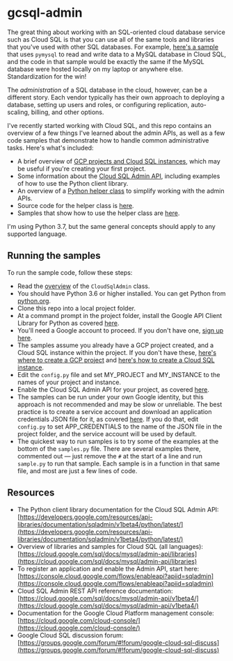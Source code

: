 # gcsql-admin
The great thing about working with an SQL-oriented cloud database service such as Cloud SQL is that you can use all of the same tools and libraries that you've used with other SQL databases. For example, [here's a sample](https://github.com/dmahugh/weather-tracker) that uses ```pymysql``` to read and write data to a MySQL database in Cloud SQL, and the code in that sample would be exactly the same if the MySQL database were hosted locally on my laptop or anywhere else. Standardization for the win!

The _administration_ of a SQL database in the cloud, however, can be a different story. Each vendor typically has their own approach to deploying a database, setting up users and roles, or configuring replication, auto-scaling, billing, and other options.

I've recently started working with Cloud SQL, and this repo contains an overview of a few things I've learned about the admin APIs, as well as a few code samples that demonstrate how to handle common administrative tasks. Here's what's included:

* A brief overview of [GCP projects and Cloud SQL instances](projects-instances.md), which may be useful if you're creating your first project.
* Some information about the [Cloud SQL Admin API](admin-api.md), including examples of how to use the Python client library.
* An overview of a [Python helper class](helper-class.md) to simplify working with the admin APIs.
* Source code for the helper class is [here](gcsql_admin.py).
* Samples that show how to use the helper class are [here](samples.py).

I'm using Python 3.7, but the same general concepts should apply to any supported language.

## Running the samples

To run the sample code, follow these steps:

* Read the [overview](helper-class.md) of the ```CloudSqlAdmin``` class.
* You should have Python 3.6 or higher installed. You can get Python from [python.org](https://www.python.org/).
* Clone this repo into a local project folder.
* At a command prompt in the project folder, install the Google API Client Library for Python as covered [here](https://developers.google.com/api-client-library/python/start/installation).
* You'll need a Google account to proceed. If you don't have one, [sign up here](https://support.google.com/accounts/answer/27441?hl=en).
* The samples assume you already have a GCP project created, and a Cloud SQL instance within the project. If you don't have these, [here's where to create a GCP project](https://console.developers.google.com/cloud-resource-manager) and [here's how to create a Cloud SQL instance](https://cloud.google.com/sql/docs/mysql/create-instance).
* Edit the ```config.py``` file and set MY_PROJECT and MY_INSTANCE to the names of your project and instance.
* Enable the Cloud SQL Admin API for your project, as covered [here](https://console.cloud.google.com/flows/enableapi?apiid=sqladmin
).
* The samples can be run under your own Google identity, but this approach is not recommended and may be slow or unreliable. The best practice is to create a service account and download an application credentials JSON file for it, as covered [here](https://cloud.google.com/iam/docs/creating-managing-service-account-keys). If you do that, edit ```config.py``` to set APP_CREDENTIALS to the name of the JSON file in the project folder, and the service account will be used by default.
* The quickest way to run samples is to try some of the examples at the bottom of the ```samples.py``` file. There are several examples there, commented out &mdash; just remove the ```#``` at the start of a line and run ```sample.py``` to run that sample. Each sample is in a function in that same file, and most are just a few lines of code.

## Resources

* The Python client library documentation for the Cloud SQL Admin API: [https://developers.google.com/resources/api-libraries/documentation/sqladmin/v1beta4/python/latest/](https://developers.google.com/resources/api-libraries/documentation/sqladmin/v1beta4/python/latest/)
* Overview of libraries and samples for Cloud SQL (all languages): [https://cloud.google.com/sql/docs/mysql/admin-api/libraries](https://cloud.google.com/sql/docs/mysql/admin-api/libraries)
* To register an application and enable the Admin API, start here: [https://console.cloud.google.com/flows/enableapi?apiid=sqladmin](https://console.cloud.google.com/flows/enableapi?apiid=sqladmin)
* Cloud SQL Admin REST API reference documentation: [https://cloud.google.com/sql/docs/mysql/admin-api/v1beta4/](https://cloud.google.com/sql/docs/mysql/admin-api/v1beta4/)
* Documentation for the Google Cloud Platform management console: [https://cloud.google.com/cloud-console/](https://cloud.google.com/cloud-console/)
* Google Cloud SQL discussion forum: [https://groups.google.com/forum/#!forum/google-cloud-sql-discuss](https://groups.google.com/forum/#!forum/google-cloud-sql-discuss)
